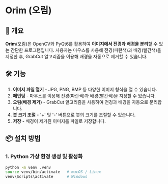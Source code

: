 # Orim (오림)

## 📌 개요
**Orim**(오림)은 OpenCV와 PyQt6를 활용하여 **이미지에서 전경과 배경을 분리**할 수 있는 간단한 프로그램입니다. 사용자는 마우스를 사용해 전경(파란색)과 배경(빨간색)을 지정한 후, GrabCut 알고리즘을 이용해 배경을 자동으로 제거할 수 있습니다.

## 🛠️ 기능
1. **이미지 파일 열기** - JPG, PNG, BMP 등 다양한 이미지 형식을 열 수 있습니다.
2. **페인팅** - 마우스를 이용해 전경(파란색)과 배경(빨간색)을 지정할 수 있습니다.
3. **오림(배경 제거)** - GrabCut 알고리즘을 사용하여 전경과 배경을 자동으로 분리합니다.
4. **붓 크기 조절** - '+' 및 '-' 버튼으로 붓의 크기를 조절할 수 있습니다.
5. **저장** - 배경이 제거된 이미지를 파일로 저장합니다.

## 📦 설치 방법

### 1. Python 가상 환경 생성 및 활성화
```bash
python -m venv .venv
source venv/bin/activate   # macOS / Linux
venv\Scripts\activate      # Windows
